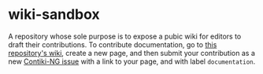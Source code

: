 # wiki-sandbox
A repository whose sole purpose is to expose a pubic wiki for editors to draft their contributions.
To contribute documentation, go to [this repository's wiki](https://github.com/contiki-ng/wiki-sandbox/wiki), create a new page, and then submit your contribution as a new [Contiki-NG issue](https://github.com/contiki-ng/contiki-ng/issues) with a link to your page, and with label `documentation`.
